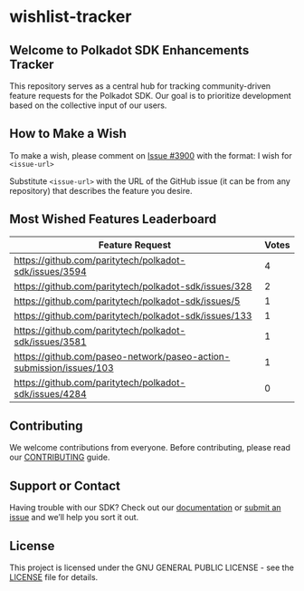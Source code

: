 # wishlist-tracker

## Welcome to Polkadot SDK Enhancements Tracker

This repository serves as a central hub for tracking community-driven feature requests for the Polkadot SDK. Our goal is to prioritize development based on the collective input of our users.

## How to Make a Wish
To make a wish, please comment on [Issue #3900](https://github.com/paritytech/polkadot-sdk/issues/3900) with the format:
I wish for `<issue-url>`

Substitute `<issue-url>` with the URL of the GitHub issue (it can be from any repository) that describes the feature you desire.

## Most Wished Features Leaderboard
<!-- LEADERBOARD:START -->
| Feature Request | Votes |
| --- | --- |
| https://github.com/paritytech/polkadot-sdk/issues/3594 | 4 |
| https://github.com/paritytech/polkadot-sdk/issues/328 | 2 |
| https://github.com/paritytech/polkadot-sdk/issues/5 | 1 |
| https://github.com/paritytech/polkadot-sdk/issues/133 | 1 |
| https://github.com/paritytech/polkadot-sdk/issues/3581 | 1 |
| https://github.com/paseo-network/paseo-action-submission/issues/103 | 1 |
| https://github.com/paritytech/polkadot-sdk/issues/4284 | 0 |
<!-- LEADERBOARD:END -->

## Contributing
We welcome contributions from everyone. Before contributing, please read our [CONTRIBUTING](CONTRIBUTING.md) guide.

## Support or Contact
Having trouble with our SDK? Check out our [documentation](https://paritytech.github.io/polkadot-sdk/master/polkadot_sdk_docs/) or [submit an issue](https://github.com/paritytech/polkadot-sdk/issues) and we’ll help you sort it out.

## License
This project is licensed under the GNU GENERAL PUBLIC LICENSE - see the [LICENSE](LICENSE.md) file for details.
